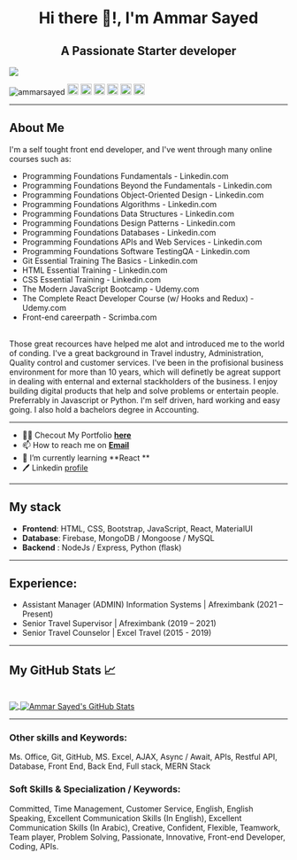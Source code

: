 <!--
**AmmarSayed/AmmarSayed** is a ✨ _special_ ✨ repository because its `README.md` (this file) appears on your GitHub profile.

Here are some ideas to get you started:

- 🔭 I’m currently working on ...
- 🌱 I’m currently learning ...
- 👯 I’m looking to collaborate on ...
- 🤔 I’m looking for help with ...
- 💬 Ask me about ...
- 📫 How to reach me: ...
- 😄 Pronouns: ...
- ⚡ Fun fact: ...
-->


<h1 align="center">Hi there 👋!, I'm Ammar Sayed</h1>
<h2 align="center">A Passionate Starter developer</h2>

<img src="https://images.unsplash.com/photo-1462331940025-496dfbfc7564?ixlib=rb-1.2.1&ixid=MnwxMjA3fDB8MHxwaG90by1wYWdlfHx8fGVufDB8fHx8&auto=format&fit=crop&w=1400&h=500&&q=80">

<p align="left">
  <img src="https://komarev.com/ghpvc/?username=ammarsayed" alt="ammarsayed" />
  <img src="https://img.icons8.com/color/48/000000/javascript.png" alt="git" width="20" height="20"/>
  <img src="https://img.icons8.com/color/48/000000/linux.png" alt="linux" width="20" height="20"/> 
  <img src="https://img.icons8.com/color/48/000000/bootstrap.png" alt="bootstrap" width="20" height="20"/>
  <img src="https://img.icons8.com/color/48/000000/git.png" alt="git" width="20" height="20"/> 
  <img src="https://img.icons8.com/color/48/000000/nodejs.png" alt="nodejs" width="20" height="20"/> 
  <img src="https://img.icons8.com/color/48/000000/python.png" alt="python" width="20" height="20"/>
</p>

<hr>

<h2>About Me </h2>

<p>I'm a self tought front end developer, and I've went through many online courses such as:</p> 

  - Programming Foundations Fundamentals - Linkedin.com
  - Programming Foundations Beyond the Fundamentals - Linkedin.com
  - Programming Foundations Object-Oriented Design - Linkedin.com
  - Programming Foundations Algorithms - Linkedin.com
  - Programming Foundations Data Structures - Linkedin.com
  - Programming Foundations Design Patterns - Linkedin.com
  - Programming Foundations Databases - Linkedin.com
  - Programming Foundations APIs and Web Services - Linkedin.com
  - Programming Foundations Software TestingQA - Linkedin.com
  - Git Essential Training The Basics - Linkedin.com
  - HTML Essential Training - Linkedin.com
  - CSS Essential Training - Linkedin.com
  - The Modern JavaScript Bootcamp - Udemy.com
  - The Complete React Developer Course (w/ Hooks and Redux)  - Udemy.com
  - Front-end careerpath - Scrimba.com
  

<br>
Those great recources have helped me alot and introduced me to the world of conding.
I've a great background in Travel industry, Administration, Quality control and customer services.
I've been in the profisional business environment for more than 10 years,
which will definetly be agreat support in dealing with enternal and external stackholders of the business.
I enjoy building digital products that help and solve problems or entertain people. Preferrably in Javascript or Python.
I'm self driven, hard working and easy going. I also hold a bachelors degree in Accounting.


<hr>

- 👨‍💻 Checout My Portfolio **[here](#)**
- 📫 How to reach me on **[Email](ammarsayed1988@gmail.com)**
- 🌱 I’m currently learning **React **
- 🖊️ Linkedin [profile](https://www.linkedin.com/in/ammarsayed/)

<hr>

<h2>My stack </h2>

- **Frontend**: HTML, CSS, Bootstrap, JavaScript, React, MaterialUI
- **Database**: Firebase, MongoDB / Mongoose / MySQL
- **Backend** : NodeJs / Express, Python (flask)

<hr>

## Experience:

* Assistant Manager (ADMIN) Information Systems | Afreximbank (2021 – Present)
* Senior Travel Supervisor | Afreximbank (2019 – 2021)
* Senior Travel Counselor | Excel Travel (2015 - 2019)

<hr>

## My GitHub Stats &#x1f4c8;

<br>
<a href="https://github.com/ammarsayed/ammarsayed">
  <img align="center" src="https://github-readme-stats.vercel.app/api/top-langs/?username=ammarsayed&hide=c,makefile,html&title_color=ffffff&text_color=c9cacc&icon_color=2bbc8a&bg_color=1d1f21" />
</a>
<a href="https://github.com/ammarsayed/ammarsayed">
  <img align="center" src="https://github-readme-stats.vercel.app/api?username=ammarsayed&show_icons=true&line_height=27&count_private=true&title_color=ffffff&text_color=c9cacc&icon_color=2bbc8a&bg_color=1d1f21" alt="Ammar Sayed's GitHub Stats" />
</a>

<hr>

### Other skills and Keywords:
Ms. Office, Git, GitHub, MS. Excel, AJAX, Async / Await, APIs, Restful API, Database, Front End, Back End, Full stack, MERN Stack

### Soft Skills & Specialization / Keywords:
Committed, Time Management, Customer Service, English, English Speaking, Excellent Communication Skills (In English), Excellent Communication Skills (In Arabic), Creative, Confident, Flexible, Teamwork, Team player, Problem Solving, Passionate, Innovative, Front-end Developer, Coding, APIs.
